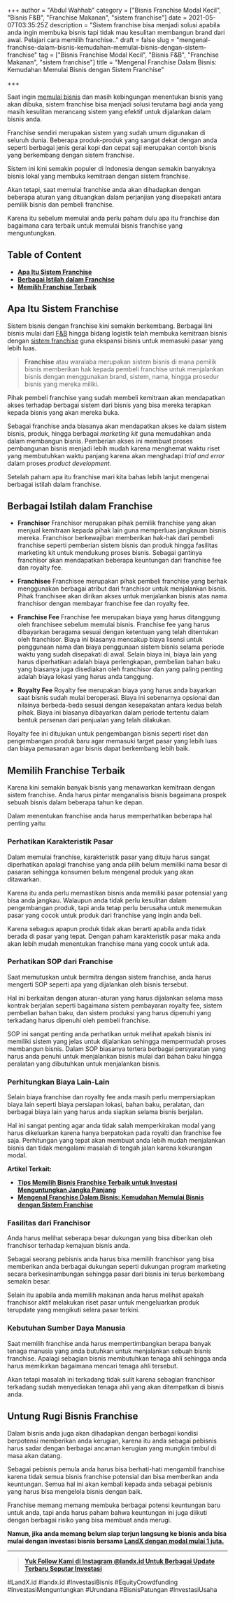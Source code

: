 +++
author = "Abdul Wahhab"
category = ["Bisnis Franchise Modal Kecil", "Bisnis F&B", "Franchise Makanan", "sistem franchise"]
date = 2021-05-07T03:35:25Z
description = "Sistem franchise bisa menjadi solusi apabila anda ingin membuka bisnis tapi tidak mau kesulitan membangun brand dari awal. Pelajari cara memilih franchise.."
draft = false
slug = "mengenal-franchise-dalam-bisnis-kemudahan-memulai-bisnis-dengan-sistem-franchise"
tag = ["Bisnis Franchise Modal Kecil", "Bisnis F&B", "Franchise Makanan", "sistem franchise"]
title = "Mengenal Franchise Dalam Bisnis: Kemudahan Memulai Bisnis dengan Sistem Franchise"

+++


Saat ingin [memulai bisnis](https://landx.id/) dan masih kebingungan menentukan bisnis yang akan dibuka, sistem franchise bisa menjadi solusi terutama bagi anda yang masih kesulitan merancang sistem yang efektif untuk dijalankan dalam bisnis anda.

Franchise sendiri merupakan sistem yang sudah umum digunakan di seluruh dunia. Beberapa produk-produk yang sangat dekat dengan anda seperti berbagai jenis gerai kopi dan cepat saji merupakan contoh bisnis yang berkembang dengan sistem franchise.

Sistem ini kini semakin populer di Indonesia dengan semakin banyaknya bisnis lokal yang membuka kemitraan dengan sistem franchise.

Akan tetapi, saat memulai franchise anda akan dihadapkan dengan beberapa aturan yang dituangkan dalam perjanjian yang disepakati antara pemilik bisnis dan pembeli franchise.

Karena itu sebelum memulai anda perlu paham dulu apa itu franchise dan bagaimana cara terbaik untuk memulai bisnis franchise yang menguntungkan.

## Table of Content

* **[Apa Itu Sistem Franchise](#apa-itu-sistem-franchise)**
* **[Berbagai Istilah dalam Franchise](#berbagai-istilah-dalam-franchise )**
* **[Memilih Franchise Terbaik](#memilih-franchise-terbaik)**

## Apa Itu Sistem Franchise

Sistem bisnis dengan franchise kini semakin berkembang. Berbagai lini bisnis mulai dari [F&B](https://landx.id/) hingga bidang logistik telah membuka kemitraan bisnis dengan [sistem franchise](https://landx.id/) guna ekspansi bisnis untuk memasuki pasar yang lebih luas.

> **Franchise** atau waralaba merupakan sistem bisnis di mana pemilik bisnis memberikan hak kepada pembeli franchise untuk menjalankan bisnis dengan menggunakan brand, sistem, nama, hingga prosedur bisnis yang mereka miliki.

Pihak pembeli franchise  yang sudah membeli kemitraan akan mendapatkan akses terhadap berbagai sistem dari bisnis yang bisa mereka terapkan kepada bisnis yang akan mereka buka.

Sebagai franchise anda biasanya akan mendapatkan akses ke dalam sistem bisnis, produk, hingga berbagai _marketing kit_ guna memudahkan anda dalam membangun bisnis. Pemberian akses ini membuat proses pembangunan bisnis menjadi lebih mudah karena menghemat waktu riset yang membutuhkan waktu panjang karena akan menghadapi _trial and error_ dalam proses _product development._

Setelah paham apa itu franchise mari kita bahas lebih lanjut mengenai berbagai istilah dalam franchise.

## Berbagai Istilah dalam Franchise

* **Franchisor** 
Franchisor merupakan pihak pemilik franchise yang akan menjual kemitraan kepada pihak lain guna memperluas jangkauan bisnis mereka. Franchisor berkewajiban memberikan hak-hak dari pembeli franchise seperti pemberian sistem bisnis dan produk hingga fasilitas marketing kit  untuk mendukung proses bisnis. Sebagai gantinya franchisor akan mendapatkan beberapa keuntungan dari franchise fee dan royalty fee. 

* **Franchisee**
Franchisee merupakan pihak pembeli franchise yang berhak menggunakan berbagai atribut dari franchisor untuk menjalankan bisnis. Pihak franchisee akan dirikan akses untuk menjalankan bisnis atas nama franchisor dengan membayar franchise fee dan royalty fee. 

* **Franchise Fee**
Franchise fee merupakan biaya yang harus ditanggung oleh franchisee sebelum memulai bisnis. Franchise fee yang harus dibayarkan beragama sesuai dengan ketentuan yang telah ditentukan oleh franchisor.
Biaya ini biasanya mencakup biaya lisensi untuk penggunaan nama dan biaya penggunaan sistem bisnis selama periode waktu yang sudah disepakati di awal.
Selain biaya ini, biaya lain yang harus diperhatikan adalah biaya perlengkapan, pembelian bahan baku yang biasanya juga disediakan oleh franchisor dan yang paling penting adalah biaya lokasi yang harus anda tanggung. 

* **Royalty Fee**
Royalty fee merupakan biaya yang harus anda bayarkan saat bisnis sudah mulai beroperasi. Biaya ini sebenarnya opsional dan nilainya berbeda-beda sesuai dengan kesepakatan antara kedua belah pihak. Biaya ini biasanya dibayarkan dalam periode tertentu dalam bentuk persenan dari penjualan yang telah dilakukan.

Royalty fee ini ditujukan untuk pengembangan bisnis seperti riset dan pengembangan produk baru agar memasuki target pasar yang lebih luas dan biaya pemasaran agar bisnis dapat berkembang lebih baik.

## Memilih Franchise Terbaik

Karena kini semakin banyak bisnis yang menawarkan kemitraan dengan sistem franchise. Anda harus pintar menganalisis bisnis bagaimana prospek sebuah bisnis dalam beberapa tahun ke depan.

Dalam menentukan franchise anda harus memperhatikan beberapa hal penting yaitu:

### Perhatikan Karakteristik Pasar

Dalam memulai franchise, karakteristik pasar yang dituju harus sangat diperhatikan apalagi franchise yang anda pilih belum memiliki nama besar di pasaran sehingga konsumen belum mengenal produk yang akan ditawarkan.

Karena itu anda perlu memastikan bisnis anda memiliki pasar potensial yang bisa anda jangkau. Walaupun anda tidak perlu kesulitan dalam pengembangan produk, tapi anda tetap perlu berusaha untuk menemukan pasar yang cocok untuk produk dari franchise yang ingin anda beli.

Karena sebagus apapun produk tidak akan berarti apabila anda tidak berada di pasar yang tepat. Dengan paham karakteristik pasar maka anda akan lebih mudah menentukan franchise mana yang cocok untuk ada.

### Perhatikan SOP dari Franchise

Saat memutuskan untuk bermitra dengan sistem franchise, anda harus mengerti SOP seperti apa yang dijalankan oleh bisnis tersebut.

Hal ini berkaitan dengan aturan-aturan yang harus dijalankan selama masa kontrak berjalan seperti bagaimana sistem pembayaran royalty fee, sistem pembelian bahan baku, dan sistem produksi yang harus dipenuhi yang terkadang harus dipenuhi oleh pembeli franchise.

SOP ini sangat penting anda perhatikan untuk melihat apakah bisnis ini memiliki sistem yang jelas untuk dijalankan sehingga mempermudah proses membangun bisnis. Dalam SOP biasanya tertera berbagai persyaratan yang harus anda penuhi untuk menjalankan bisnis mulai dari bahan baku hingga peralatan yang dibutuhkan untuk menjalankan bisnis.

### Perhitungkan Biaya Lain-Lain

Selain biaya franchise dan royalty fee anda masih perlu mempersiapkan biaya lain seperti biaya persiapan lokasi, bahan baku, peralatan, dan berbagai biaya lain yang harus anda siapkan selama bisnis berjalan.

Hal ini sangat penting agar anda tidak salah memperkirakan modal yang harus dikeluarkan karena hanya berpatokan pada royalti dan franchise fee saja.  Perhitungan yang tepat akan membuat anda lebih mudah menjalankan bisnis dan tidak mengalami masalah di tengah jalan karena kekurangan modal.

**Artikel Terkait:**

* **[Tips Memilih Bisnis Franchise Terbaik untuk Investasi Menguntungkan Jangka Panjang](https://landx.id/blog/tips-memilih-bisnis-franchise-terbaik-untuk-investasi-menguntungkan-jangka-panjang/)**
* **[Mengenal Franchise Dalam Bisnis: Kemudahan Memulai Bisnis dengan Sistem Franchise](https://landx.id/blog/mengenal-franchise-dalam-bisnis-kemudahan-memulai-bisnis-dengan-sistem-franchise/)**

### Fasilitas dari Franchisor

Anda harus melihat seberapa besar dukungan yang bisa diberikan oleh franchisor terhadap kemajuan bisnis anda.

Sebagai seorang pebisnis anda harus bisa memilih franchisor yang bisa memberikan anda berbagai dukungan seperti dukungan program marketing secara berkesinambungan sehingga pasar dari bisnis ini terus berkembang semakin besar.

Selain itu apabila anda memilih makanan anda harus melihat apakah franchisor aktif melakukan riset pasar untuk mengeluarkan produk terupdate yang mengikuti selera pasar terkini.

### Kebutuhan Sumber Daya Manusia

Saat memilih franchise anda harus mempertimbangkan berapa banyak tenaga manusia yang anda butuhkan untuk menjalankan sebuah bisnis franchise. Apalagi sebagian bisnis membutuhkan tenaga ahli sehingga anda harus memikirkan bagaimana mencari tenaga ahli tersebut.

Akan tetapi masalah ini terkadang tidak sulit karena sebagian franchisor terkadang sudah menyediakan tenaga ahli yang akan ditempatkan di bisnis anda.

## Untung Rugi Bisnis Franchise

Dalam bisnis anda juga akan dihadapkan dengan berbagai kondisi berpotensi memberikan anda kerugian, karena itu anda sebagai pebisnis harus sadar dengan berbagai ancaman kerugian yang mungkin timbul di masa akan datang.

Sebagai pebisnis pemula anda harus bisa berhati-hati mengambil franchise karena tidak semua bisnis franchise potensial dan bisa memberikan anda keuntungan. Semua hal ini akan kembali kepada anda sebagai pebisnis yang harus bisa mengelola bisnis dengan baik.

Franchise memang memang membuka berbagai potensi keuntungan baru untuk anda, tapi anda harus paham bahwa keuntungan ini juga diikuti dengan berbagai risiko yang bisa membuat anda merugi.

**Namun, jika anda memang belum siap terjun langsung ke bisnis anda bisa mulai dengan investasi bisnis bersama [LandX dengan modal mulai 1 juta.](https://landx.id/)**

---

> **[Yuk Follow Kami di Instagram @landx.id Untuk Berbagai Update Terbaru Seputar Investasi](https://www.instagram.com/landx.id/?utm_medium=copy_link)**

#LandX.id	#landx.id	#InvestasiBisnis	#EquityCrowdfunding	#InvestasiMenguntungkan	#Urundana	#BisnisPatungan	#InvestasiUsaha

